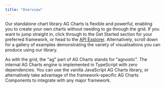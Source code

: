 ```yaml
---
title: "Overview"
---
```


Our standalone chart library AG Charts is flexible and powerful, enabling you to create your own charts without needing to go through the grid. If you want to jump straight in, click through to the Get Started section for your preferred framework, or head to the [API Explorer](../charts-api-explorer/). Alternatively, scroll down for a gallery of examples demonstrating the variety of visualisations you can produce using our library.

As with the grid, the "ag" part of AG Charts stands for "agnostic". The internal AG Charts engine is implemented in TypeScript with zero dependencies. You can use the vanilla JavaScript AG Charts library, or alternatively take advantage of the framework-specific AG Charts Components to integrate with any major framework.

<chart-gallery></chart-gallery>
